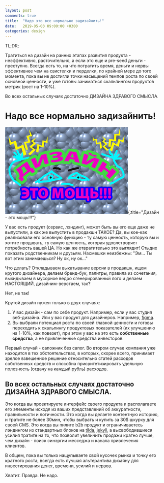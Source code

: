 ```yaml
---
layout: post
comments: true
title:  "Надо это все нормально задизайнить!"
date:   2019-05-03 09:00:00 +0300
categories: design
---
```


TL;DR;

Тратиться на дизайн на ранних этапах развития продукта - неэффективно, расточительно, а если это еще и pre-seed деньги - преступно. Всегда есть то, на что потратить время, деньги и нервы эффективнее чем на свистелки и перделки, по крайней мере до того момента, пока вы не достигли точки насыщений темпов роста по своей основной ценности, и уже готовы заниматься скальпингом продуктов метрик (рост на 1-10%).

Во всех остальных случаях достаточно ДИЗАЙНА ЗДРАВОГО СМЫСЛА.

# Надо все нормально задизайнить!
![Дизайн - это мощь!](/assets/002/title1.jpg){:title="Дизайн - это мощь!!!"}

У вас есть продукт (сервис, лэндинг), может быть вы его еще даже не выпустили, а как же выпустить в продакшн ТАКОЕ? Да, вы кое-как реализовали его основную функцию - ту самую ценность, которую вы и хотите продавать, ту самую ценность, которая удовлетворяет потребность вашей ЦА. Но как же отвратительно это выглядит! Стыдно показать родственникам и друзьям. Насмешки неизбежны: "Эм... Ты вот этим занимаешься? Ну ок, ну ок..." 

Что делать? Откладываем выкатывание версии в продакшн, ищем крутого дизайнера, делаем бренд-бук, палитры, правила из сочетания, выкидываем в мусорное ведро сгенерированный лого и делаем НАСТОЯЩИЙ, дизайним-верстаем, так?

Нет, не так!

Крутой дизайн нужен только в двух случаях:
1. У вас дизайн - сам по себе продукт. Например, если у вас студия веб-дизайна. Или у вас продукт для дизайнеров. Например, [figma](https://www.figma.com/).
2. Вы выбрали потенциал роста по своей главной ценности и готовы переходить к скальпингу продуктовых показателей (их улучшению на 1-10%, как повезет), при этом у вас на это есть **собственные средства**, а не привлеченные средства инвесторов.

Первый случай - сапожник без сапог.
Во втором случае компания уже находится в тех обстоятельствах, в которых, скорее всего, принимает зрелое взвешенное решение относительно статей расходов собственных средств и способна приоритетизировать удельную полезность (отдачу на каждый рубль) расходов.

## Во всех остальных случаях достаточно ДИЗАЙНА ЗДРАВОГО СМЫСЛА. 

Это когда вы проектируете интерфейс своего продукта и располагаете его элементы исходя из ваших представлений об аккуратности, правильности и логичности.
Это когда вы делаете контентную историю, и тратите не более 30мин, чтобы выбрать и купить за 30$ шкурку для своей CMS.
Это когда вы пилите b2b продукт и ограничиваетесь лэндингом из стандартных блоков на [tilda](https://tilda.cc/ru/), [jekyll](https://jekyllrb.com/), а высвободившиеся усилия тратите на то, что позволит увеличить продажи кратно лучше, чем дизайн - поиск синэргии месседжа и канала привлечения клиентов.

В общем, пока вы только нащупываете свой кусочек рынка и точку его кратного роста, всегда есть лучшая альтерантива дизайну для инвестирования денег, времени, усилий и нервов.

Хватит. Правда. Не надо.